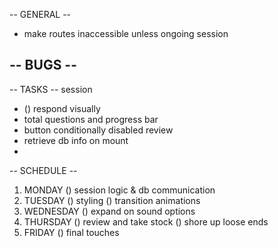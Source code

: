 -- GENERAL --
- make routes inaccessible unless ongoing session

-- BUGS --
- 

-- TASKS --
session
- () respond visually
- total questions and progress bar
- button conditionally disabled
review
- retrieve db info on mount
- 

-- SCHEDULE --
1. MONDAY
   () session logic & db communication 
2. TUESDAY
   () styling
   () transition animations
3. WEDNESDAY
   () expand on sound options
4. THURSDAY
   () review and take stock
   () shore up loose ends
5. FRIDAY
   () final touches
